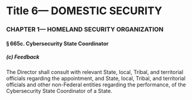 
# Title 6— DOMESTIC SECURITY
### CHAPTER 1— HOMELAND SECURITY ORGANIZATION
#### § 665c. Cybersecurity State Coordinator
##### (c) Feedback

The Director shall consult with relevant State, local, Tribal, and territorial officials regarding the appointment, and State, local, Tribal, and territorial officials and other non-Federal entities regarding the performance, of the Cybersecurity State Coordinator of a State.
